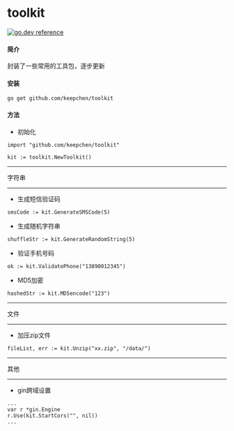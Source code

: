 # toolkit

[![go.dev reference](https://img.shields.io/badge/go.dev-reference-007d9c?logo=go&logoColor=white&style=flat-square)](https://pkg.go.dev/github.com/keepchen/toolkit?tab=overview)

#### 简介

封装了一些常用的工具包，逐步更新

#### 安装

```
go get github.com/keepchen/toolkit
```

#### 方法

* 初始化

```golang
import "github.com/keepchen/toolkit"

kit := toolkit.NewToolkit()
```

---
字符串

---

* 生成短信验证码

```golang
smsCode := kit.GenerateSMSCode(5)
```

* 生成随机字符串

```golang
shuffleStr := kit.GenerateRandomString(5)
```

* 验证手机号码

```
ok := kit.ValidatePhone("13890012345")
```

* MD5加密

```golang
hashedStr := kit.MD5encode("123")
```

---
文件

---

* 加压zip文件

```
fileList, err := kit.Unzip("xx.zip", "/data/")
```

---
其他

---

* gin跨域设置

```golang
...
var r *gin.Engine
r.Use(kit.StartCors("", nil))
...
```
